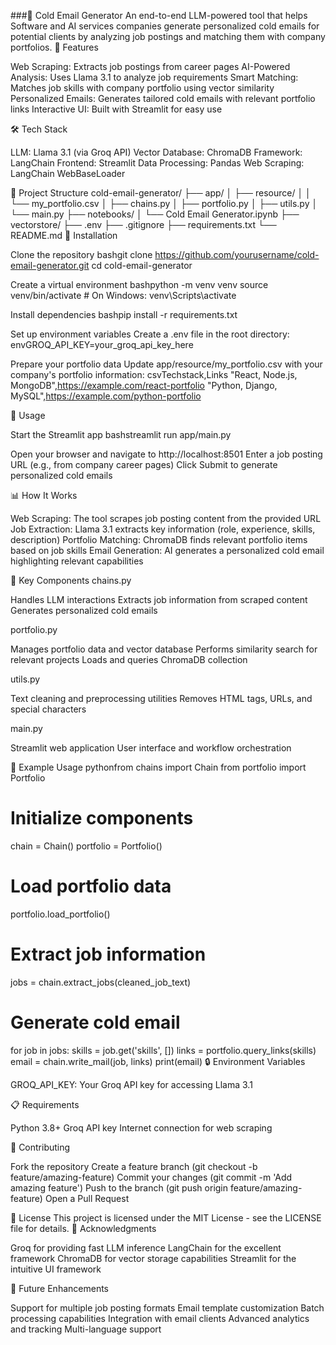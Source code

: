 ###📧 Cold Email Generator
An end-to-end LLM-powered tool that helps Software and AI services companies generate personalized cold emails for potential clients by analyzing job postings and matching them with company portfolios.
🚀 Features

Web Scraping: Extracts job postings from career pages
AI-Powered Analysis: Uses Llama 3.1 to analyze job requirements
Smart Matching: Matches job skills with company portfolio using vector similarity
Personalized Emails: Generates tailored cold emails with relevant portfolio links
Interactive UI: Built with Streamlit for easy use

🛠️ Tech Stack

LLM: Llama 3.1 (via Groq API)
Vector Database: ChromaDB
Framework: LangChain
Frontend: Streamlit
Data Processing: Pandas
Web Scraping: LangChain WebBaseLoader

📁 Project Structure
cold-email-generator/
├── app/
│   ├── resource/
│   │   └── my_portfolio.csv
│   ├── chains.py
│   ├── portfolio.py
│   ├── utils.py
│   └── main.py
├── notebooks/
│   └── Cold Email Generator.ipynb
├── vectorstore/
├── .env
├── .gitignore
├── requirements.txt
└── README.md
🔧 Installation

Clone the repository
bashgit clone https://github.com/yourusername/cold-email-generator.git
cd cold-email-generator

Create a virtual environment
bashpython -m venv venv
source venv/bin/activate  # On Windows: venv\Scripts\activate

Install dependencies
bashpip install -r requirements.txt

Set up environment variables
Create a .env file in the root directory:
envGROQ_API_KEY=your_groq_api_key_here

Prepare your portfolio data
Update app/resource/my_portfolio.csv with your company's portfolio information:
csvTechstack,Links
"React, Node.js, MongoDB",https://example.com/react-portfolio
"Python, Django, MySQL",https://example.com/python-portfolio


🚀 Usage

Start the Streamlit app
bashstreamlit run app/main.py

Open your browser and navigate to http://localhost:8501
Enter a job posting URL (e.g., from company career pages)
Click Submit to generate personalized cold emails

📊 How It Works

Web Scraping: The tool scrapes job posting content from the provided URL
Job Extraction: Llama 3.1 extracts key information (role, experience, skills, description)
Portfolio Matching: ChromaDB finds relevant portfolio items based on job skills
Email Generation: AI generates a personalized cold email highlighting relevant capabilities

🔑 Key Components
chains.py

Handles LLM interactions
Extracts job information from scraped content
Generates personalized cold emails

portfolio.py

Manages portfolio data and vector database
Performs similarity search for relevant projects
Loads and queries ChromaDB collection

utils.py

Text cleaning and preprocessing utilities
Removes HTML tags, URLs, and special characters

main.py

Streamlit web application
User interface and workflow orchestration

📝 Example Usage
pythonfrom chains import Chain
from portfolio import Portfolio

# Initialize components
chain = Chain()
portfolio = Portfolio()

# Load portfolio data
portfolio.load_portfolio()

# Extract job information
jobs = chain.extract_jobs(cleaned_job_text)

# Generate cold email
for job in jobs:
    skills = job.get('skills', [])
    links = portfolio.query_links(skills)
    email = chain.write_mail(job, links)
    print(email)
🔒 Environment Variables

GROQ_API_KEY: Your Groq API key for accessing Llama 3.1

📋 Requirements

Python 3.8+
Groq API key
Internet connection for web scraping

🤝 Contributing

Fork the repository
Create a feature branch (git checkout -b feature/amazing-feature)
Commit your changes (git commit -m 'Add amazing feature')
Push to the branch (git push origin feature/amazing-feature)
Open a Pull Request

📄 License
This project is licensed under the MIT License - see the LICENSE file for details.
🙏 Acknowledgments

Groq for providing fast LLM inference
LangChain for the excellent framework
ChromaDB for vector storage capabilities
Streamlit for the intuitive UI framework

🔮 Future Enhancements

 Support for multiple job posting formats
 Email template customization
 Batch processing capabilities
 Integration with email clients
 Advanced analytics and tracking
 Multi-language support
